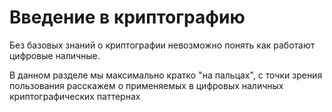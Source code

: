 # Введение в криптографию

Без базовых знаний о криптографии 
невозможно понять как работают цифровые наличные.

В данном разделе мы максимально кратко
"на пальцах",
с точки зрения пользования расскажем о
применяемых в цифровых наличных
криптографических паттернах